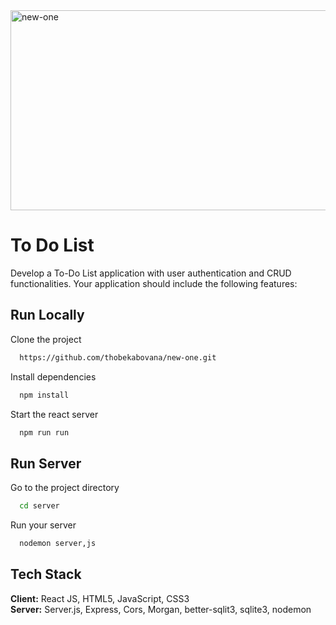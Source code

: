 <img src="https://socialify.git.ci/thobekabovana/new-one/image?language=1&owner=1&name=1&stargazers=1&theme=Light" alt="new-one" width="640" height="320" />

<h1>To Do List</h1>
<p>Develop a To-Do List application with user authentication and CRUD functionalities.
Your application should include the following features:</p>

## Run Locally
Clone the project
```bash
  https://github.com/thobekabovana/new-one.git
```
Install dependencies
```bash
  npm install 
```
Start the react server
```bash
  npm run run
```

## Run Server

Go to the project directory
```bash
  cd server
```
Run your server
```bash
  nodemon server,js
```

## Tech Stack
**Client:** React JS, HTML5, JavaScript, CSS3
<br>
**Server:** Server.js, Express, Cors, Morgan, better-sqlit3, sqlite3, nodemon 

